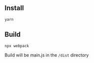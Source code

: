 ## Install
```
yarn
```

## Build
```
npx webpack
```
Build will be main.js in the `/dist` directory
